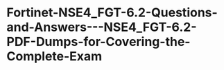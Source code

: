 # Fortinet-NSE4_FGT-6.2-Questions-and-Answers---NSE4_FGT-6.2-PDF-Dumps-for-Covering-the-Complete-Exam